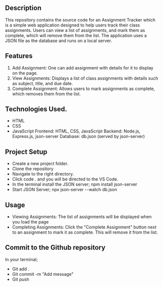 ## Description
This repository contains the source code for an Assignment Tracker which is a simple web application designed to help users track their class assignments. Users can view a list of assignments, and mark them as complete, which will remove them from the list. The application uses a JSON file as the database and runs on a local server.


## Features
1. Add Assignment: One can add assignment with details for it to display on the page.
2. View Assignments: Displays a list of class assignments with details such as subject, title, and due date.
3. Complete Assignment: Allows users to mark assignments as complete, which removes them from the list.

## Technologies Used.
- HTML
- CSS
- JavaScript
Frontend: HTML, CSS, JavaScript
Backend: Node.js, Express.js, json-server
Database: db.json (served by json-server)

## Project Setup
- Create a new project folder.
- Clone the repository
- Navigate to the right directory.
- Click code . and you will be directed to the VS Code.
- In the terminal install the JSON server;
   npm install json-server
- Start JSON Server;
   npx json-server --watch db.json


## Usage
- Viewing Assignments: The list of assignments will be displayed when you load the page
- Completing Assignments: Click the "Complete Assignment" button next to an assignment to mark it as complete. This will remove it from the list.

## Commit to the Github repository
In your terminal; 
- Git add . 
- Git commit -m "Add message" 
- Git push